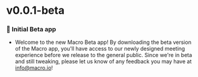 # v0.0.1-beta

### 👻 Initial Beta app 
 - Welcome to the new Macro Beta app! By downloading the beta version of the Macro app, you'll have access to our newly designed meeting experience before we release to the general public. Since we're in beta and still tweaking, please let us know of any feedback you may have at info@macro.io!
